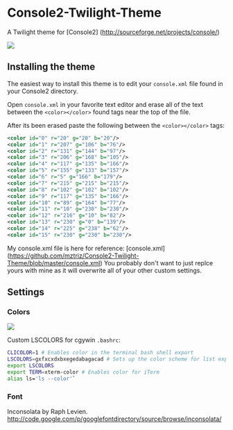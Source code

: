 Console2-Twilight-Theme
=======================

A Twilight theme for [Console2] (http://sourceforge.net/projects/console/)

<img src="https://raw.github.com/mztriz/Console2-Twilight-Theme/master/preview.png">

Installing the theme
----
The easiest way to install this theme is to edit your `console.xml` file found in your Console2 directory.

Open `console.xml` in your favorite text editor and erase all of the text between the `<color></color>` found tags near the top of the file.

After its been erased paste the following between the `<color></color>` tags:
`````xml
<color id="0" r="20" g="20" b="20"/>
<color id="1" r="207" g="106" b="76"/>
<color id="2" r="131" g="144" b="97"/>
<color id="3" r="206" g="168" b="105"/>
<color id="4" r="117" g="135" b="166"/>
<color id="5" r="155" g="133" b="157"/>
<color id="6" r="5" g="166" b="179"/>
<color id="7" r="215" g="215" b="215"/>
<color id="8" r="102" g="102" b="102"/>
<color id="9" r="117" g="135" b="166"/>
<color id="10" r="89" g="164" b="77"/>
<color id="11" r="10" g="230" b="230"/>
<color id="12" r="216" g="10" b="82"/>
<color id="13" r="230" g="0" b="139"/>
<color id="14" r="225" g="238" b="62"/>
<color id="15" r="230" g="230" b="230"/>
`````


My console.xml file is here for reference:
[console.xml] (https://github.com/mztriz/Console2-Twilight-Theme/blob/master/console.xml)
You probably don't want to just replce yours with mine as it will overwrite all of your other custom settings. 

Settings
---
### Colors
<img src="https://raw.github.com/mztriz/Console2-Twilight-Theme/master/colors.png">

Custom LSCOLORS for cgywin `.bashrc`: 
`````bash
CLICOLOR=1 # Enables color in the terminal bash shell export
LSCOLORS=gxfxcxdxbxegedabagacad # Sets up the color scheme for list export
export LSCOLORS
export TERM=xterm-color # Enables color for iTerm
alias ls='ls --color'`
`````
### Font
Inconsolata by Raph Levien.
http://code.google.com/p/googlefontdirectory/source/browse/inconsolata/
